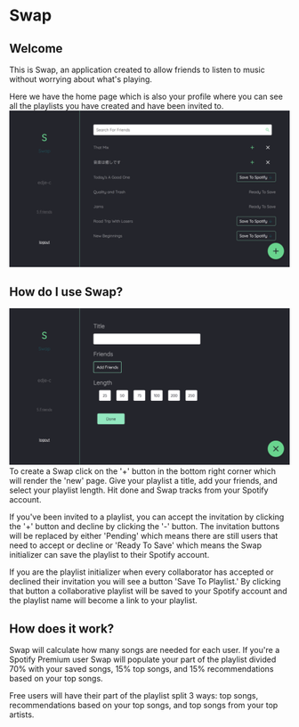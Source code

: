 
# Swap

## Welcome
This is Swap, an application created to allow friends to listen to music without worrying about what's playing.

Here we have the home page which is also your profile where you can see all the playlists you have created and have been invited to.
![picture](/screenshots/home.png)
## How do I use Swap?
![picture](/screenshots/new.png)
To create a Swap click on the '+' button in the bottom right corner which will render the 'new' page. Give your playlist a title, add your friends, and select your playlist length. Hit done and Swap tracks from your Spotify account. 

If you've been invited to a playlist, you can accept the invitation by clicking the '+' button and decline by clicking the '-' button.
The invitation buttons will be replaced by either 'Pending' which means there are still users that need to accept or decline or 'Ready To Save' which means the Swap initializer can save the playlist to their Spotify account.

If you are the playlist initializer when every collaborator has accepted or declined their invitation you will see a button 'Save To Playlist.' By clicking that button a collaborative playlist will be saved to your Spotify account and the playlist name will become a link to your playlist. 

## How does it work?

Swap will calculate how many songs are needed for each user. If you're a Spotify Premium user Swap will populate your part of the playlist divided 70% with your saved songs, 15% top songs, and 15% recommendations based on your top songs. 

Free users will have their part of the playlist split 3 ways: top songs, recommendations based on your top songs, and top songs from your top artists. 
